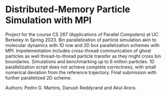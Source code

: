 # Distributed-Memory Particle Simulation with MPI

Project for the course CS 267 (Applications of Parallel Computers) at UC Berkeley in Spring 2023. Bin parallelization of particle simulation akin to molecular dynamics with 1D row and 2D box parallelization schemes with MPI. Impelementation includes cross-thread communication of ghost particles as well thread-to-thread particle transfer as they might cross bin boundaries. Simulations and benchmarking up to 6 million particles. 1D parallelization script does not achieve complete correctness, with small numerical deviation from the reference trajectory. Final submission with further parallelized 2D scheme. 

Authors: Pedro G. Martins, Danush Reddyrand and  Akul Arora. 
